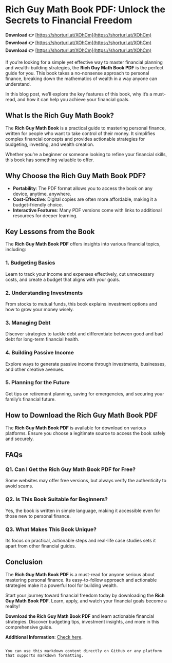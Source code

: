 
# Rich Guy Math Book PDF: Unlock the Secrets to Financial Freedom

**Download 👉** [https://shorturl.at/XOhCm](https://shorturl.at/XOhCm)  
**Download 👉** [https://shorturl.at/XOhCm](https://shorturl.at/XOhCm)  
**Download 👉** [https://shorturl.at/XOhCm](https://shorturl.at/XOhCm)

If you’re looking for a simple yet effective way to master financial planning and wealth-building strategies, the **Rich Guy Math Book PDF** is the perfect guide for you. This book takes a no-nonsense approach to personal finance, breaking down the mathematics of wealth in a way anyone can understand.

In this blog post, we’ll explore the key features of this book, why it’s a must-read, and how it can help you achieve your financial goals.

## What Is the Rich Guy Math Book?

The **Rich Guy Math Book** is a practical guide to mastering personal finance, written for people who want to take control of their money. It simplifies complex financial concepts and provides actionable strategies for budgeting, investing, and wealth creation.

Whether you’re a beginner or someone looking to refine your financial skills, this book has something valuable to offer.

## Why Choose the Rich Guy Math Book PDF?

- **Portability**: The PDF format allows you to access the book on any device, anytime, anywhere.
- **Cost-Effective**: Digital copies are often more affordable, making it a budget-friendly choice.
- **Interactive Features**: Many PDF versions come with links to additional resources for deeper learning.

## Key Lessons from the Book

The **Rich Guy Math Book PDF** offers insights into various financial topics, including:

### 1. Budgeting Basics
Learn to track your income and expenses effectively, cut unnecessary costs, and create a budget that aligns with your goals.

### 2. Understanding Investments
From stocks to mutual funds, this book explains investment options and how to grow your money wisely.

### 3. Managing Debt
Discover strategies to tackle debt and differentiate between good and bad debt for long-term financial health.

### 4. Building Passive Income
Explore ways to generate passive income through investments, businesses, and other creative avenues.

### 5. Planning for the Future
Get tips on retirement planning, saving for emergencies, and securing your family’s financial future.

## How to Download the Rich Guy Math Book PDF

The **Rich Guy Math Book PDF** is available for download on various platforms. Ensure you choose a legitimate source to access the book safely and securely.

## FAQs

### Q1. Can I Get the Rich Guy Math Book PDF for Free?
Some websites may offer free versions, but always verify the authenticity to avoid scams.

### Q2. Is This Book Suitable for Beginners?
Yes, the book is written in simple language, making it accessible even for those new to personal finance.

### Q3. What Makes This Book Unique?
Its focus on practical, actionable steps and real-life case studies sets it apart from other financial guides.

## Conclusion

The **Rich Guy Math Book PDF** is a must-read for anyone serious about mastering personal finance. Its easy-to-follow approach and actionable strategies make it a powerful tool for building wealth.

Start your journey toward financial freedom today by downloading the **Rich Guy Math Book PDF**. Learn, apply, and watch your financial goals become a reality!

**Download the Rich Guy Math Book PDF** and learn actionable financial strategies. Discover budgeting tips, investment insights, and more in this comprehensive guide.

**Additional Information**: [Check here](https://playghar.com/rich-guy-math-book-pdf-unlock-the-secrets-to-financial-freedom/).
```

You can use this markdown content directly on GitHub or any platform that supports markdown formatting.
